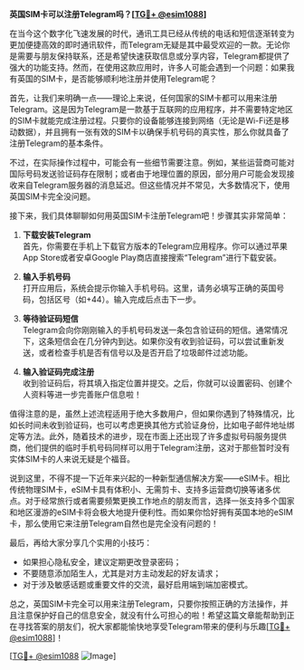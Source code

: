 **英国SIM卡可以注册Telegram吗？[[TG💪+ @esim1088](https://t.me/s/esim1088)]**

在当今这个数字化飞速发展的时代，通讯工具已经从传统的电话和短信逐渐转变为更加便捷高效的即时通讯软件，而Telegram无疑是其中最受欢迎的一款。无论你是需要与朋友保持联系，还是希望快速获取信息或分享内容，Telegram都提供了强大的功能支持。然而，在使用这款应用时，许多人可能会遇到一个问题：如果我有英国的SIM卡，是否能够顺利地注册并使用Telegram呢？

首先，让我们来明确一点——理论上来说，任何国家的SIM卡都可以用来注册Telegram。这是因为Telegram是一款基于互联网的应用程序，并不需要特定地区的SIM卡就能完成注册过程。只要你的设备能够连接到网络（无论是Wi-Fi还是移动数据），并且拥有一张有效的SIM卡以确保手机号码的真实性，那么你就具备了注册Telegram的基本条件。

不过，在实际操作过程中，可能会有一些细节需要注意。例如，某些运营商可能对国际号码发送验证码存在限制；或者由于地理位置的原因，部分用户可能会发现接收来自Telegram服务器的消息延迟。但这些情况并不常见，大多数情况下，使用英国SIM卡完全没问题。

接下来，我们具体聊聊如何用英国SIM卡注册Telegram吧！步骤其实非常简单：

1. **下载安装Telegram**  
   首先，你需要在手机上下载官方版本的Telegram应用程序。你可以通过苹果App Store或者安卓Google Play商店直接搜索“Telegram”进行下载安装。

2. **输入手机号码**  
   打开应用后，系统会提示你输入手机号码。这里，请务必填写正确的英国号码，包括区号（如+44）。输入完成后点击下一步。

3. **等待验证码短信**  
   Telegram会向你刚刚输入的手机号码发送一条包含验证码的短信。通常情况下，这条短信会在几分钟内到达。如果你没有收到验证码，可以尝试重新发送，或者检查手机是否有信号以及是否开启了垃圾邮件过滤功能。

4. **输入验证码完成注册**  
   收到验证码后，将其填入指定位置并提交。之后，你就可以设置密码、创建个人资料等进一步完善账户信息啦！

值得注意的是，虽然上述流程适用于绝大多数用户，但如果你遇到了特殊情况，比如长时间未收到验证码，也可以考虑更换其他方式验证身份，比如电子邮件地址绑定等方法。此外，随着技术的进步，现在市面上还出现了许多虚拟号码服务提供商，他们提供的临时手机号码同样可以用于Telegram注册，这对于那些暂时没有实体SIM卡的人来说无疑是个福音。

说到这里，不得不提一下近年来兴起的一种新型通信解决方案——eSIM卡。相比传统物理SIM卡，eSIM卡具有体积小、无需剪卡、支持多运营商切换等诸多优点。对于经常旅行或者需要频繁更换工作地点的朋友而言，选择一张支持多个国家和地区漫游的eSIM卡将会极大地提升便利性。而如果你恰好拥有英国本地的eSIM卡，那么使用它来注册Telegram自然也是完全没有问题的！

最后，再给大家分享几个实用的小技巧：
- 如果担心隐私安全，建议定期更改登录密码；
- 不要随意添加陌生人，尤其是对方主动发起的好友请求；
- 对于涉及敏感话题或重要文件的交流，最好启用端到端加密模式。

总之，英国SIM卡完全可以用来注册Telegram，只要你按照正确的方法操作，并且注意保护好自己的信息安全，就没有什么可担心的啦！希望这篇文章能帮助到正在寻找答案的朋友们，祝大家都能愉快地享受Telegram带来的便利与乐趣[[TG💪+ @esim1088](https://t.me/s/esim1088)]！

[[TG💪+ @esim1088](https://t.me/s/esim1088) ![Image](https://i.postimg.cc/4NQfJmqS/Snipaste-2025-05-13-00-14-12.png)]